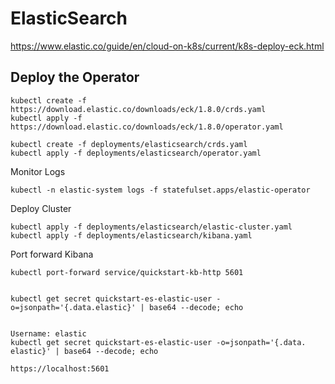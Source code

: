 # ElasticSearch

https://www.elastic.co/guide/en/cloud-on-k8s/current/k8s-deploy-eck.html

## Deploy the Operator

    kubectl create -f https://download.elastic.co/downloads/eck/1.8.0/crds.yaml
    kubectl apply -f https://download.elastic.co/downloads/eck/1.8.0/operator.yaml

    kubectl create -f deployments/elasticsearch/crds.yaml
    kubectl apply -f deployments/elasticsearch/operator.yaml

Monitor Logs 

    kubectl -n elastic-system logs -f statefulset.apps/elastic-operator

Deploy Cluster

    kubectl apply -f deployments/elasticsearch/elastic-cluster.yaml
    kubectl apply -f deployments/elasticsearch/kibana.yaml

Port forward Kibana

    kubectl port-forward service/quickstart-kb-http 5601


    kubectl get secret quickstart-es-elastic-user -o=jsonpath='{.data.elastic}' | base64 --decode; echo


    Username: elastic
    kubectl get secret quickstart-es-elastic-user -o=jsonpath='{.data.  elastic}' | base64 --decode; echo

    https://localhost:5601